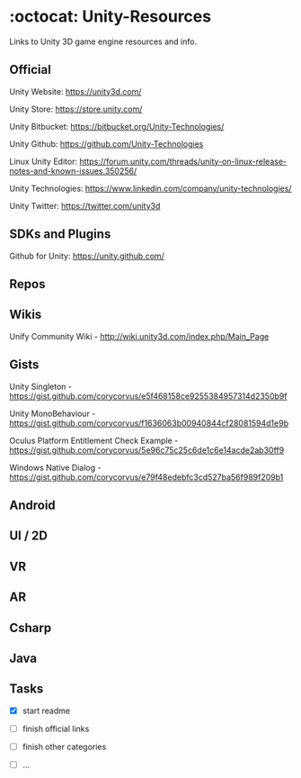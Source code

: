 # :octocat: Unity-Resources 

Links to Unity 3D game engine resources and info.


## Official

Unity Website:			https://unity3d.com/

Unity Store:			https://store.unity.com/

Unity Bitbucket:        https://bitbucket.org/Unity-Technologies/

Unity Github:           https://github.com/Unity-Technologies

Linux Unity Editor:     https://forum.unity.com/threads/unity-on-linux-release-notes-and-known-issues.350256/

Unity Technologies:		https://www.linkedin.com/company/unity-technologies/

Unity Twitter:			https://twitter.com/unity3d

## SDKs and Plugins

Github for Unity:       https://unity.github.com/


## Repos


## Wikis

Unify Community Wiki -  http://wiki.unity3d.com/index.php/Main_Page


## Gists

Unity Singleton -       https://gist.github.com/corycorvus/e5f468158ce9255384957314d2350b9f

Unity MonoBehaviour -   https://gist.github.com/corycorvus/f1636063b00940844cf28081594d1e9b

Oculus Platform Entitlement Check Example - https://gist.github.com/corycorvus/5e96c75c25c6de1c6e14acde2ab30ff9

Windows Native Dialog - https://gist.github.com/corycorvus/e79f48edebfc3cd527ba56f989f209b1

## Android


## UI / 2D


## VR


## AR


## Csharp


## Java


## Tasks

- [x] start readme
- [ ] finish official links
- [ ] finish other categories
- [ ] ...

